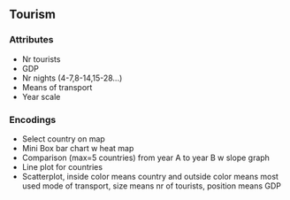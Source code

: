 ## Tourism

### Attributes
- Nr tourists
- GDP
- Nr nights (4-7,8-14,15-28...)
- Means of transport
- Year scale

### Encodings
- Select country on map
- Mini Box bar chart w heat map
- Comparison (max=5 countries) from year A to year B w slope graph
- Line plot for countries
- Scatterplot, inside color means country and outside color means most used mode of transport, size means nr of tourists, position means GDP
